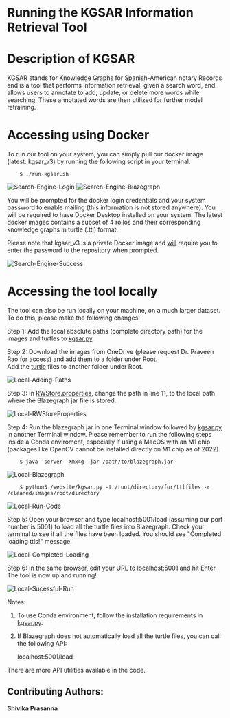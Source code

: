 # Running the KGSAR Information Retrieval Tool

# Description of KGSAR

KGSAR stands for Knowledge Graphs for Spanish-American notary Records and is a tool that performs information retrieval, given a search word, and allows users to annotate to add, update, or delete more words while searching. These annotated words are then utilized for further model retraining. 

# Accessing using Docker
To run our tool on your system, you can simply pull our docker image (latest: kgsar_v3) by running the following script in your terminal.

```
    $ ./run-kgsar.sh
```

![Search-Engine-Login](/Screenshots/search-engine-run-successful.png)
![Search-Engine-Blazegraph](/Screenshots/search-engine-run-blazegraph.png)

You will be prompted for the docker login credentials and your system password to enable mailing (this information is not stored anywhere). You will be required to have Docker Desktop installed on your system. The latest docker images contains a subset of 4 rollos and their corresponding knowledge graphs in turtle (.ttl) format.

Please note that kgsar_v3 is a private Docker image and <u>will</u> require you to enter the password to the repository when prompted.

![Search-Engine-Success](/Screenshots/search-engine-run-success.png)

# Accessing the tool locally

The tool can also be run locally on your machine, on a much larger dataset. To do this, please make the following changes:

Step 1:
    Add the local absolute paths (complete directory path) for the images and turtles to [kgsar.py](/Search-Engine/Root/website/kgsar.py).

Step 2:
    Download the images from OneDrive (please request Dr. Praveen Rao for access) and add them to a folder under [Root](/Search-Engine/Root/). <br/> 
    Add the [turtle](/KG/Turtles/) files to another folder under Root.

![Local-Adding-Paths](/Screenshots/local-adding-paths.png)

Step 3:
    In [RWStore.properties](/Search-Engine/Root/website/RWStore.properties), change the path in line 11, to the local path where the Blazegraph jar file is stored. <br />
    <!-- In [run.sh](/Search-Engine/Root/website/run.sh), change the argument paths in line 7 to the local paths set in Step 1. -->

![Local-RWStoreProperties](/Screenshots/local-RWStoreProperties.png)

Step 4:
    Run the blazegraph jar in one Terminal window followed by [kgsar.py](/Search-Engine/Root/website/kgsar.py) in another Terminal window. Please remember to run the following steps inside a Conda enviroment, especially if using a MacOS with an M1 chip (packages like OpenCV cannot be installed directly on M1 chip as of 2022).

        $ java -server -Xmx4g -jar /path/to/blazegraph.jar

![Local-Blazegraph](/Screenshots/local-run-blazegraph.png)

        $ python3 /website/kgsar.py -t /root/directory/for/ttlfiles -r /cleaned/images/root/directory

![Local-Run-Code](/Screenshots/local-run-code.png)

Step 5:
    Open your browser and type localhost:5001/load (assuming our port number is 5001) to load all the turtle files into Blazegraph. Check your terminal to see if all the files have been loaded. You should see "Completed loading ttls!" message.

![Local-Completed-Loading](/Screenshots/local-run-completed-loading.png)

Step 6:
    In the same browser, edit your URL to localhost:5001 and hit Enter. The tool is now up and running!

![Local-Sucessful-Run](/Screenshots/local-success.png)

Notes:
1. To use Conda environment, follow the installation requirements in [kgsar.py](/Search-Engine/Root/website/kgsar.py).

2. If Blazegraph does not automatically load all the turtle files, you can call the following API:

    localhost:5001/load

There are more API utilities available in the code.

## Contributing Authors:
**Shivika Prasanna**